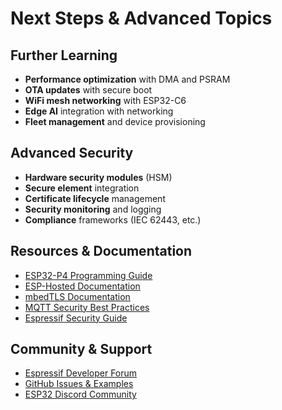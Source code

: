 # Next Steps & Advanced Topics

<div class="grid grid-cols-2 gap-8">

<div>

## Further Learning
- **Performance optimization** with DMA and PSRAM
- **OTA updates** with secure boot
- **WiFi mesh networking** with ESP32-C6
- **Edge AI** integration with networking
- **Fleet management** and device provisioning

## Advanced Security
- **Hardware security modules** (HSM)
- **Secure element** integration
- **Certificate lifecycle** management
- **Security monitoring** and logging
- **Compliance** frameworks (IEC 62443, etc.)

</div>

<div>

## Resources & Documentation
- [ESP32-P4 Programming Guide](https://docs.espressif.com/projects/esp-idf/en/latest/esp32p4/)
- [ESP-Hosted Documentation](https://github.com/espressif/esp-hosted)
- [mbedTLS Documentation](https://tls.mbed.org/)
- [MQTT Security Best Practices](https://mqtt.org/mqtt-security-fundamentals/)
- [Espressif Security Guide](https://docs.espressif.com/projects/esp-idf/en/latest/esp32/security/security.html)

## Community & Support
- [Espressif Developer Forum](https://www.esp32.com/)
- [GitHub Issues & Examples](https://github.com/espressif)
- [ESP32 Discord Community](https://discord.gg/espressif)

</div>

</div>